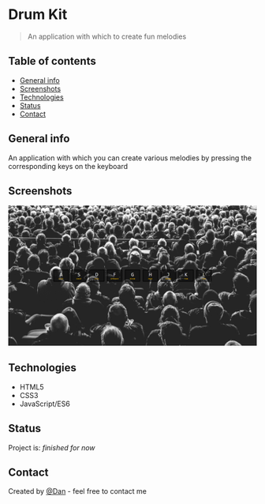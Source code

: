 # Drum Kit
> An application with which to create fun melodies

## Table of contents
* [General info](#general-info)
* [Screenshots](#screenshots)
* [Technologies](#technologies)
* [Status](#status)
* [Contact](#contact)

## General info
An application with which you can create various melodies by pressing the corresponding keys on the keyboard

## Screenshots
![Example screenshot](2020.09.02-21.45.png)

## Technologies
* HTML5
* CSS3
* JavaScript/ES6

## Status
Project is: _finished_ _for_ _now_



## Contact
Created by [@Dan](https://www.linkedin.com/in/danail-kostov-ba95b81b3/) - feel free to contact me